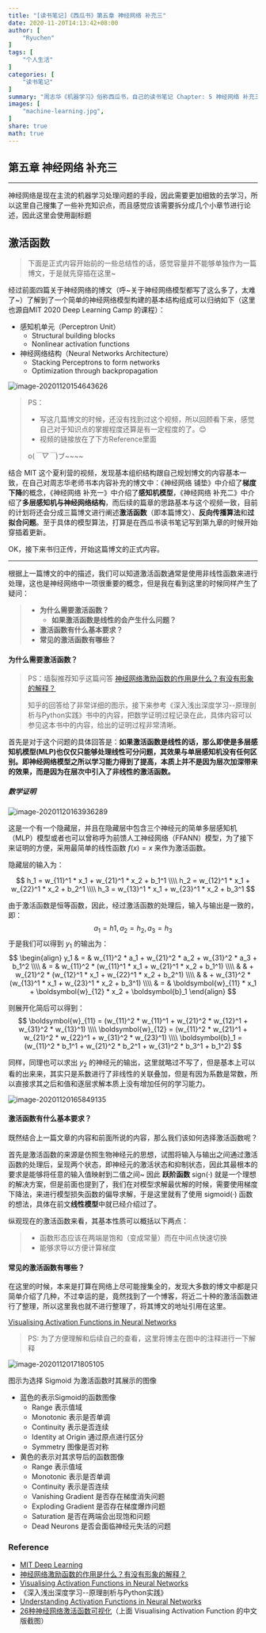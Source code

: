 ```yaml
---
title: "[读书笔记]《西瓜书》第五章 神经网络 补充三"
date: 2020-11-20T14:13:42+08:00
author: [
    "Ryuchen"
]
tags: [
    "个人生活"
]
categories: [
    "读书笔记"
]
summary: "周志华《机器学习》俗称西瓜书，自己的读书笔记 Chapter: 5 神经网络 补充三"
images: [
    "machine-learning.jpg",
]
share: true
math: true
---
```


## 第五章 神经网络 补充三

---

神经网络是现在主流的机器学习处理问题的手段，因此需要更加细致的去学习，所以这里自己搜集了一些补充知识点，而且感觉应该需要拆分成几个小章节进行论述，因此这里会使用副标题

## 激活函数

> 下面是正式内容开始前的一些总结性的话，感觉容量并不能够单独作为一篇博文，于是就先穿插在这里~

经过前面四篇关于神经网络的博文（呼~关于神经网络模型都写了这么多了，太难了~）了解到了一个简单的神经网络模型构建的基本结构组成可以归纳如下（这里也源自MIT 2020 Deep Learning Camp 的课程）：

- 感知机单元（Perceptron Unit）
  - Structural building blocks
  - Nonlinear activation functions
- 神经网络结构（Neural Networks Architecture）
  - Stacking Perceptrons to form networks
  - Optimization through backpropagation

![image-20201120154643626](https://cdn.jsdelivr.net/gh/Ryuchen/ImageBed@develop/2020/11/20/0ff56c4640b5be1ec4e499628ca15279.webp)

> PS：
>
> - 写这几篇博文的时候，还没有找到过这个视频，所以回顾看下来，感觉自己对于知识点的掌握程度还算是有一定程度的了。😊
> - 视频的链接放在了下方Reference里面
>
> o(*￣▽￣*)ブ~~~~

结合 MIT 这个夏利营的视频，发现基本组织结构跟自己规划博文的内容基本一致，在自己对周志华老师书本内容补充的博文中：《神经网络 铺垫》中介绍了**梯度下降**的概念，《神经网络 补充一》中介绍了**感知机模型**，《神经网络 补充二》中介绍了**多层感知机与神经网络结构**，而后续的篇章的思路基本与这个视频一致，目前的计划将还会分成三篇博文进行阐述**激活函数**（即本篇博文）、**反向传播算法**和**过拟合问题**。至于具体的模型算法，打算是在西瓜书读书笔记写到第九章的时候开始穿插着更新。

OK，接下来书归正传，开始这篇博文的正式内容。

---

根据上一篇博文的中的描述，我们可以知道激活函数通常是使用非线性函数来进行处理，这也是神经网络中一项很重要的概念，但是我在看到这里的时候同样产生了疑问：

> - **为什么需要激活函数？**
>   - **如果激活函数是线性的会产生什么问题？**
> - **激活函数有什么基本要求？**
> - **常见的激活函数有哪些？**

#### 为什么需要激活函数？

> PS：墙裂推荐知乎这篇问答 [神经网络激励函数的作用是什么？有没有形象的解释？](https://www.zhihu.com/question/22334626)
>
> 知乎的回答给了非常详细的图示，接下来参考《深入浅出深度学习--原理剖析与Python实践》书中的内容，把数学证明过程记录在此，具体内容可以参见这本书中的内容，给出的证明过程非常清晰。

首先是对于这个问题的具体回答是：**如果激活函数是线性的话，那么即使是多层感知机模型(MLP)也仅仅只能够处理线性可分问题，其效果与单层感知机没有任何区别。即神经网络模型之所以学习能力得到了提高，本质上并不是因为层次加深带来的效果，而是因为在层次中引入了非线性的激活函数。**

##### 数学证明

![image-20201120163936289](https://cdn.jsdelivr.net/gh/Ryuchen/ImageBed@develop/2020/11/20/fd78967e3d223e77466bc70302b7a8b2.webp)

这是一个有一个隐藏层，并且在隐藏层中包含三个神经元的简单多层感知机（MLP）模型或者也可以曾称呼为前馈人工神经网络（FFANN）模型，为了接下来证明的方便，采用最简单的线性函数 $f(x) = x$ 来作为激活函数。

隐藏层的输入为：

$$
h_1 = w_{11}^1 * x_1 + w_{21}^1 * x_2 + b_1^1 \\\\
h_2 = w_{12}^1 * x_1 + w_{22}^1 * x_2 + b_2^1 \\\\
h_3 = w_{13}^1 * x_1 + w_{23}^1 * x_2 + b_3^1
$$

由于激活函数是恒等函数，因此，经过激活函数的处理后，输入与输出是一致的，即：
$$
a_1 = h1, a_2 = h_2, a_3 = h_3
$$
于是我们可以得到 $y_1$ 的输出为：
$$
\begin{align}
y_1 & = & w_{11}^2 * a_1 + w_{21}^2 * a_2 + w_{31}^2 * a_3 + b_1^2 \\\\
& = & w_{11}^2 * (w_{11}^1 * x_1 + w_{21}^1 * x_2 + b_1^1) \\\\
& & + w_{21}^2 * (w_{12}^1 * x_1 + w_{22}^1 * x_2 + b_2^1) \\\\
& & + w_{31}^2 * (w_{13}^1 * x_1 + w_{23}^1 * x_2 + b_3^1) \\\\
& = & \boldsymbol{w}_{11} * x_1 + \boldsymbol{w}_{12} * x_2 + \boldsymbol{b}_1
\end{align}
$$

则展开化简后可以得到：
$$
\boldsymbol{w}_{11} = (w_{11}^2 * w_{11}^1 + w_{21}^2 * w_{12}^1 + w_{31}^2 * w_{13}^1) \\\\
\boldsymbol{w}_{12} = (w_{11}^2 * w_{21}^1 + w_{21}^2 * w_{22}^1 + w_{31}^2 * w_{23}^1) \\\\
\boldsymbol{b}_1 = (w_{11}^2 * b_1^1 + w_{21}^2 * b_2^1 + w_{31}^2 * b_3^1 + b_1^2)
$$

同样，同理也可以求出 $y_2$ 的神经元的输出，这里就略过不写了，但是基本上可以看的出来来，其实只是系数进行了非线性的关联叠加，但是有因为系数是常数，所以直接求其之后和值和逐层求解本质上没有增加任何的学习能力。

![image-20201120165849135](https://cdn.jsdelivr.net/gh/Ryuchen/ImageBed@develop/2020/11/20/9f5808ef957e25bedf62ebbe78f35e01.webp)

#### 激活函数有什么基本要求？

既然结合上一篇文章的内容和前面所说的内容，那么我们该如何选择激活函数呢？

首先是激活函数的来源是仿照生物神经元的思想，试图将输入与输出之间通过激活函数的处理后，呈现两个状态，即神经元的激活状态和抑制状态，因此其最根本的要求是能够将任意的输入值映射到二值之间~ 因此 **跃阶函数** $\text{sign}(·)$ 就是一个理想的解决方案，但是前面也提到了，我们在对模型求解最优解的时候，需要使用梯度下降法，来进行模型损失函数的偏导求解，于是这里就有了使用 $\text{sigmoid}(·)$ 函数的想法，具体在前文**线性模型**中就已经介绍过了。

纵观现在的激活函数来看，其基本性质可以概括以下两点：

> - 函数形态应该在两端是饱和（变成常量）而在中间点快速切换
> - 能够求导以方便计算梯度

#### 常见的激活函数有哪些？

在这里的时候，本来是打算在网络上尽可能搜集全的，发现大多数的博文中都是只简单介绍了几种，不过幸运的是，竟然找到了一个博客，将近二十种的激活函数进行了整理，所以这里我也就不进行整理了，将其博文的地址引用在这里。

[Visualising Activation Functions in Neural Networks](https://dashee87.github.io/deep%20learning/visualising-activation-functions-in-neural-networks/)

> PS: 为了方便理解和后续自己的查看，这里将博主在图中的注释进行一下解释

![image-20201120171805105](https://cdn.jsdelivr.net/gh/Ryuchen/ImageBed@develop/2020/11/20/225f0845a94103ba7dbecdf630b99a97.webp)

图示为选择 Sigmoid 为激活函数时其展示的图像

- 蓝色的表示Sigmoid的函数图像
  - Range 表示值域
  - Monotonic 表示是否单调
  - Continuity 表示是否连续
  - Identity at Origin 通过原点进行区分
  - Symmetry 图像是否对称
- 黄色的表示对其求导后的函数图像
  - Range 表示值域
  - Monotonic 表示是否单调
  - Continuity 表示是否连续
  - Vanishing Gradient 是否存在梯度消失问题
  - Exploding Gradient 是否存在梯度爆炸问题
  - Saturation 是否在两端会出现饱和问题
  - Dead Neurons 是否会面临神经元失活的问题

### Reference

- [MIT Deep Learning](http://introtodeeplearning.com/)
- [神经网络激励函数的作用是什么？有没有形象的解释？](https://www.zhihu.com/question/22334626)
- [Visualising Activation Functions in Neural Networks](https://dashee87.github.io/deep%20learning/visualising-activation-functions-in-neural-networks/)
- 《深入浅出深度学习--原理剖析与Python实践》
- [Understanding Activation Functions in Neural Networks](https://medium.com/the-theory-of-everything/understanding-activation-functions-in-neural-networks-9491262884e0)
- [26种神经网络激活函数可视化](https://www.jiqizhixin.com/articles/2017-10-10-3)（上面 Visualising Activation Function 的中文版截图）